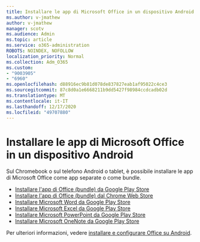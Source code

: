 ```yaml
---
title: Installare le app di Microsoft Office in un dispositivo Android
ms.author: v-jmathew
author: v-jmathew
manager: scotv
ms.audience: Admin
ms.topic: article
ms.service: o365-administration
ROBOTS: NOINDEX, NOFOLLOW
localization_priority: Normal
ms.collection: Adm_O365
ms.custom:
- "9003905"
- "6960"
ms.openlocfilehash: d88916ec9b81d078de837827eab1af95022c4ce3
ms.sourcegitcommit: 87c8d0a1e6668211b9dd5427f98984ccdcadb02d
ms.translationtype: MT
ms.contentlocale: it-IT
ms.lasthandoff: 12/17/2020
ms.locfileid: "49707880"
---
```

# <a name="install-microsoft-office-apps-on-an-android-device"></a>Installare le app di Microsoft Office in un dispositivo Android

Sul Chromebook o sul telefono Android o tablet, è possibile installare le app di Microsoft Office come app separate o come bundle.

- [Installare l'app di Office (bundle) da Google Play Store](https://go.microsoft.com/fwlink/?linkid=2137009)
- [Installare l'app di Office (bundle) dal Chrome Web Store](https://go.microsoft.com/fwlink/?linkid=2137212)
- [Installare Microsoft Word da Google Play Store](https://go.microsoft.com/fwlink/?linkid=2136994)
- [Installare Microsoft Excel da Google Play Store](https://go.microsoft.com/fwlink/?linkid=2137120)
- [Installare Microsoft PowerPoint da Google Play Store](https://go.microsoft.com/fwlink/?linkid=2137121)
- [Installare Microsoft OneNote da Google Play Store](https://go.microsoft.com/fwlink/?linkid=2137211)

Per ulteriori informazioni, vedere [installare e configurare Office su Android](https://go.microsoft.com/fwlink/?linkid=2135287).
